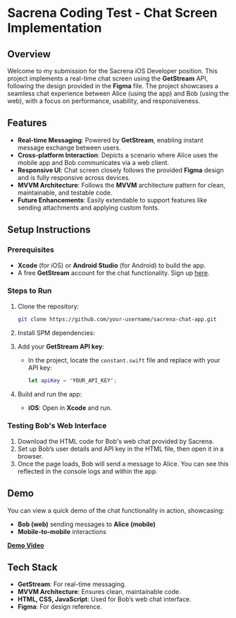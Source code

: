 # Sacrena Coding Test - Chat Screen Implementation

## Overview

Welcome to my submission for the Sacrena iOS Developer position. This project implements a real-time chat screen using the **GetStream** API, following the design provided in the **Figma** file. The project showcases a seamless chat experience between Alice (using the app) and Bob (using the web), with a focus on performance, usability, and responsiveness.

## Features

- **Real-time Messaging**: Powered by **GetStream**, enabling instant message exchange between users.
- **Cross-platform Interaction**: Depicts a scenario where Alice uses the mobile app and Bob communicates via a web client.
- **Responsive UI**: Chat screen closely follows the provided **Figma** design and is fully responsive across devices.
- **MVVM Architecture**: Follows the **MVVM** architecture pattern for clean, maintainable, and testable code.
- **Future Enhancements**: Easily extendable to support features like sending attachments and applying custom fonts.

## Setup Instructions

### Prerequisites

- **Xcode** (for iOS) or **Android Studio** (for Android) to build the app.
- A free **GetStream** account for the chat functionality. Sign up [here](https://getstream.io).

### Steps to Run

1. Clone the repository:
    ```bash
    git clone https://github.com/your-username/sacrena-chat-app.git
    ```

2. Install SPM dependencies:

3. Add your **GetStream API key**:
    - In the project, locate the `constant.swift` file and replace with your API key:
      ```swift
      let apiKey = 'YOUR_API_KEY';
      ```

4. Build and run the app:
    - **iOS**: Open in **Xcode** and run.

### Testing Bob's Web Interface

1. Download the HTML code for Bob's web chat provided by Sacrena.
2. Set up Bob’s user details and API key in the HTML file, then open it in a browser.
3. Once the page loads, Bob will send a message to Alice. You can see this reflected in the console logs and within the app.

## Demo

You can view a quick demo of the chat functionality in action, showcasing:
- **Bob (web)** sending messages to **Alice (mobile)**
- **Mobile-to-mobile** interactions

**[Demo Video](https://filetransfer.io/data-package/yJNyn9rH#link)**

## Tech Stack

- **GetStream**: For real-time messaging.
- **MVVM Architecture**: Ensures clean, maintainable code.
- **HTML, CSS, JavaScript**: Used for Bob’s web chat interface.
- **Figma**: For design reference.


